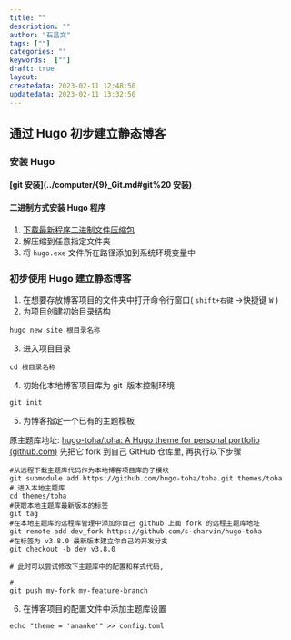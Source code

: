 ```yaml
---
title: ""
description: ""
author: "石昌文"
tags: [""]
categories: ""
keywords:  [""]
draft: true
layout: 
createdata: 2023-02-11 12:48:50
updatedata: 2023-02-11 13:32:50
---
```


## 通过 Hugo 初步建立静态博客

### 安装 Hugo

#### [git 安装](../computer/{9}_Git.md#git%20 安装)

#### 二进制方式安装 Hugo 程序

1. [下载最新程序二进制文件压缩包](https://github.com/gohugoio/hugo/releases/latest)
2. 解压缩到任意指定文件夹
3. 将 `hugo.exe` 文件所在路径添加到系统环境变量中

### 初步使用 Hugo 建立静态博客

1. 在想要存放博客项目的文件夹中打开命令行窗口( `shift+右键` ->快捷键 `W` )
2. 为项目创建初始目录结构 
```
hugo new site 根目录名称
```
3. 进入项目目录 
```
cd 根目录名称
```
4. 初始化本地博客项目库为 git  版本控制环境 
```
git init
```
5. 为博客指定一个已有的主题模板

原主题库地址: [hugo-toha/toha: A Hugo theme for personal portfolio (github.com)](https://github.com/hugo-toha/toha)
先把它 fork 到自己 GitHub 仓库里, 再执行以下步骤

```
#从远程下载主题库代码作为本地博客项目库的子模块
git submodule add https://github.com/hugo-toha/toha.git themes/toha
# 进入本地主题库
cd themes/toha
#获取本地主题库最新版本的标签
git tag
#在本地主题库的远程库管理中添加你自己 github 上面 fork 的远程主题库地址
git remote add dev_fork https://github.com/s-charvin/hugo-toha
#在标签为 v3.8.0 最新版本建立你自己的开发分支
git checkout -b dev v3.8.0

# 此时可以尝试修改下主题库中的配置和样式代码, 

#
git push my-fork my-feature-branch
```
6. 在博客项目的配置文件中添加主题库设置
```
echo "theme = 'ananke'" >> config.toml
```
